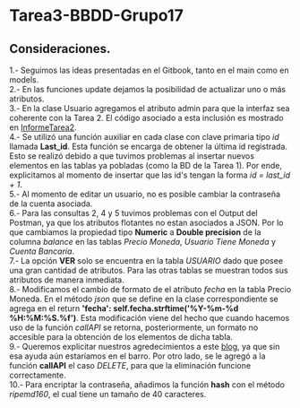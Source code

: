 # Tarea3-BBDD-Grupo17

## Consideraciones.

1.- Seguimos las ideas presentadas en el Gitbook, tanto en el main como en models. \
2.- En las funciones update dejamos la posibilidad de actualizar uno o más atributos. \
3.- En la clase Usuario agregamos el atributo admin para que la interfaz sea coherente con la Tarea 2. El código asociado a esta inclusión es mostrado en [InformeTarea2](https://www.overleaf.com/read/kwpzfprrbtkd). \
4.- Se utilizó una función auxiliar en cada clase con clave primaria tipo *id* llamada **Last_id**. Esta función se encarga de obtener la última id registrada. Esto se realizó debido a que tuvimos problemas al insertar nuevos elementos en las tablas ya pobladas (como la BD de la Tarea 1). Por ende, explicitamos al momento de insertar que las id's tengan la forma *id = last_id + 1*. \
5.- Al momento de editar un usuario, no es posible cambiar la contraseña de la cuenta asociada. \
6.- Para las consultas 2, 4 y 5 tuvimos problemas con el Output del Postman, ya que los atributos flotantes no estan asociados a JSON. Por lo que cambiamos la propiedad tipo **Numeric** a **Double precision** de la columna *balance* en las tablas *Precio Moneda*, *Usuario Tiene Moneda* y *Cuenta Bancaria*. \
7.- La opción **VER** solo se encuentra en la tabla *USUARIO* dado que posee una gran cantidad de atributos. Para las otras tablas se muestran todos sus atributos de manera inmediata. \
8.- Modificamos el cambio de formato de el atributo *fecha* en la tabla Precio Moneda. En el método *json* que se define en la clase correspondiente se  agrega en el return **'fecha': self.fecha.strftime('%Y-%m-%d %H:%M:%S.%f')**. Esta modificación viene del hecho que cuando hacemos uso de la función *callAPI* se retorna, posteriormente, un formato no accesible para la obtención de los elementos de dicha tabla. \
9.- Queremos explicitar nuestros agredecimientos a este [blog](https://www.overleaf.com/read/kwpzfprrbtkd), ya que sin esa ayuda aún estaríamos en el barro. Por otro lado, se le agregó a la función **callAPI** el caso *DELETE*, para que la eliminación funcione correctamente. \
10.- Para encriptar la contraseña, añadimos la función **hash** con el método *ripemd160*, el cual tiene un tamaño de 40 caracteres. 


